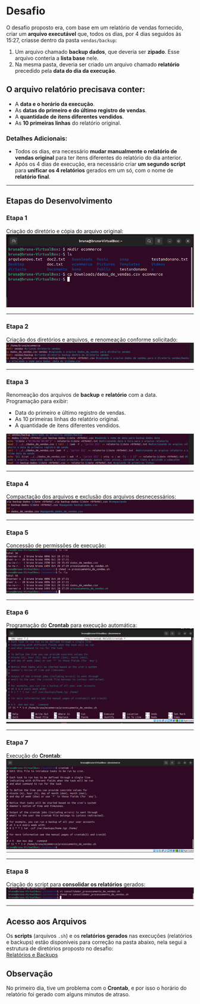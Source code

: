 # Desafio

O desafio proposto era, com base em um relatório de vendas fornecido, criar um **arquivo executável** que, todos os dias, por 4 dias seguidos às 15:27, criasse dentro da pasta `vendas/backup`:

1. Um arquivo chamado **backup dados**, que deveria ser **zipado**. Esse arquivo conteria a **lista base** nele.
2. Na mesma pasta, deveria ser criado um arquivo chamado **relatório** precedido pela **data do dia da execução**.

## O arquivo relatório precisava conter:
- A **data e o horário da execução**.
- As **datas do primeiro e do último registro de vendas**.
- A **quantidade de itens diferentes vendidos**.
- As **10 primeiras linhas** do relatório original.

### Detalhes Adicionais:
- Todos os dias, era necessário **mudar manualmente o relatório de vendas original** para ter itens diferentes do relatório do dia anterior.  
- Após os 4 dias de execução, era necessário criar **um segundo script** para **unificar os 4 relatórios** gerados em um só, com o nome de **relatório final**.

---

## Etapas do Desenvolvimento

### **Etapa 1**  
Criação do diretório e cópia do arquivo original:  
![Criação do Diretório](https://github.com/Brunacisotto/programadebolsas/blob/main/Sprint1/Evidencias/printsexecucao/01criacaodiretorio.png)

---

### **Etapa 2**  
Criação dos diretórios e arquivos, e renomeação conforme solicitado:  
![Criação e Renomeação](https://github.com/Brunacisotto/programadebolsas/blob/main/Sprint1/Evidencias/printsexecucao/scriptdetalhado/detalhescript.png)

---

### **Etapa 3**  
Renomeação dos arquivos de **backup** e **relatório** com a data.  
Programação para exibir:
- Data do primeiro e último registro de vendas.
- As 10 primeiras linhas do relatório original.
- A quantidade de itens diferentes vendidos.  

![Estruturando Relatório](https://github.com/Brunacisotto/programadebolsas/blob/main/Sprint1/Evidencias/printsexecucao/scriptdetalhado/estruturandorelatorio.png)

---

### **Etapa 4**  
Compactação dos arquivos e exclusão dos arquivos desnecessários:  
![Compactação e Limpeza](https://github.com/Brunacisotto/programadebolsas/blob/main/Sprint1/Evidencias/printsexecucao/scriptdetalhado/final.png)

---

### **Etapa 5**  
Concessão de permissões de execução:  
![Permissões](https://github.com/Brunacisotto/programadebolsas/blob/main/Sprint1/Evidencias/printsexecucao/03permissoes.png)

---

### **Etapa 6**  
Programação do **Crontab** para execução automática:  
![Crontab Programado](https://github.com/Brunacisotto/programadebolsas/blob/main/Sprint1/Evidencias/printsexecucao/04crontab.png)

---

### **Etapa 7**  
Execução do **Crontab**:  
![Execução do Crontab](https://github.com/Brunacisotto/programadebolsas/blob/main/Sprint1/Evidencias/printsexecucao/05execucaocrontab.png)

---

### **Etapa 8**  
Criação do script para **consolidar os relatórios** gerados:  
![Script Consolidador](https://github.com/Brunacisotto/programadebolsas/blob/main/Sprint1/Evidencias/printsexecucao/06scriptconsolidador.png)

---

## Acesso aos Arquivos

Os **scripts** (arquivos `.sh`) e os **relatórios gerados** nas execuções (relatórios e backups) estão disponíveis para correção na pasta abaixo, nela segui a estrutura de diretórios proposto no desafio:  
[Relatórios e Backups](https://github.com/Brunacisotto/programadebolsas/tree/main/Sprint1/Desafio/ecommerce)


## Observação
No primeiro dia, tive um problema com o **Crontab**, e por isso o horário do relatório foi gerado com alguns minutos de atraso.



